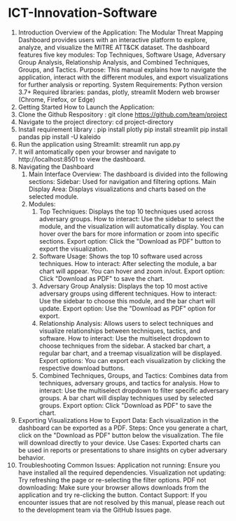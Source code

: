 # ICT-Innovation-Software
1. Introduction
Overview of the Application:
The Modular Threat Mapping Dashboard provides users with an interactive platform to explore, analyze, and visualize the MITRE ATT&CK dataset.
The dashboard features five key modules: Top Techniques, Software Usage, Adversary Group Analysis, Relationship Analysis, and Combined Techniques, Groups, and Tactics.
Purpose:
This manual explains how to navigate the application, interact with the different modules, and export visualizations for further analysis or reporting.
System Requirements:
Python version 3.7+
Required libraries: pandas, plotly, streamlit
Modern web browser (Chrome, Firefox, or Edge)
2. Getting Started
How to Launch the Application:
  1. Clone the Github Respository :
     git clone https://github.com/team/project
  2. Navigate to the project directory:
     cd project-directory
  3. Install requirement library :
     pip install plotly
     pip install streamlit
     pip install pandas
     pip install -U kaleido
  4. Run the application using Streamlit:
     streamlit run app.py
  5. It will antomatically open your browser and navigate to http://localhost:8501 to view the dashboard.
3. Navigating the Dashboard
      1. Main Interface Overview:
          The dashboard is divided into the following sections:
          Sidebar: Used for navigation and filtering options.
          Main Display Area: Displays visualizations and charts based on the selected module.
      2. Modules:
          1. Top Techniques:
            Displays the top 10 techniques used across adversary groups.
            How to interact: Use the sidebar to select the module, and the visualization will automatically display. You can hover over the bars for more information or zoom into specific sections.
            Export option: Click the "Download as PDF" button to export the visualization.
          2. Software Usage:
            Shows the top 10 software used across techniques.
            How to interact: After selecting the module, a bar chart will appear. You can hover and zoom in/out.
            Export option: Click "Download as PDF" to save the chart.
          3. Adversary Group Analysis:
            Displays the top 10 most active adversary groups using different techniques.
            How to interact: Use the sidebar to choose this module, and the bar chart will update.
            Export option: Use the "Download as PDF" option for export.
          4. Relationship Analysis:
            Allows users to select techniques and visualize relationships between techniques, tactics, and software.
            How to interact:
            Use the multiselect dropdown to choose techniques from the sidebar.
            A stacked bar chart, a regular bar chart, and a treemap visualization will be displayed.
            Export options: You can export each visualization by clicking the respective download buttons.
          5. Combined Techniques, Groups, and Tactics:
            Combines data from techniques, adversary groups, and tactics for analysis.
            How to interact: Use the multiselect dropdown to filter specific adversary groups. A bar chart will display techniques used by selected groups.
            Export option: Click "Download as PDF" to save the chart.
4. Exporting Visualizations
  How to Export Data:
    Each visualization in the dashboard can be exported as a PDF.
  Steps:
    Once you generate a chart, click on the "Download as PDF" button below the visualization.
    The file will download directly to your device.
  Use Cases:
    Exported charts can be used in reports or presentations to share insights on cyber adversary behavior.
5. Troubleshooting
  Common Issues:
    Application not running: Ensure you have installed all the required dependencies.
    Visualization not updating: Try refreshing the page or re-selecting the filter options.
    PDF not downloading: Make sure your browser allows downloads from the application and try re-clicking the button.
  Contact Support:
    If you encounter issues that are not resolved by this manual, please reach out to the development team via the GitHub Issues page.
